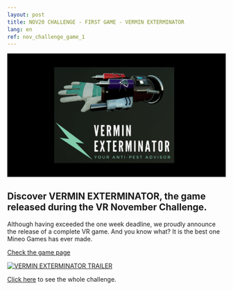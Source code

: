 ```yaml
---
layout: post
title: NOV20 CHALLENGE - FIRST GAME - VERMIN EXTERMINATOR
lang: en
ref: nov_challenge_game_1
---
```


[![VERMIN EXTERMINATOR](/img/vermin-exterminator/screen1.png)](/games/vermin-exterminator/ "Access game page") 

## Discover VERMIN EXTERMINATOR, the game released during the VR November Challenge.

Although having exceeded the one week deadline, we proudly announce the release of a complete VR game. And you know what? It is the best one Mineo Games has ever made. 

[Check the game page](/games/vermin-exterminator/)

[![VERMIN EXTERMINATOR TRAILER](https://imgur.com/QvmPcRD.png)](https://youtu.be/sX_KhqiLSnk "Watch on Youtube")

[Click here](https://mailchi.mp/7e794e83d387/nabq2mz4a8 "NOVEMBER CHALLENGE") to see the whole challenge.